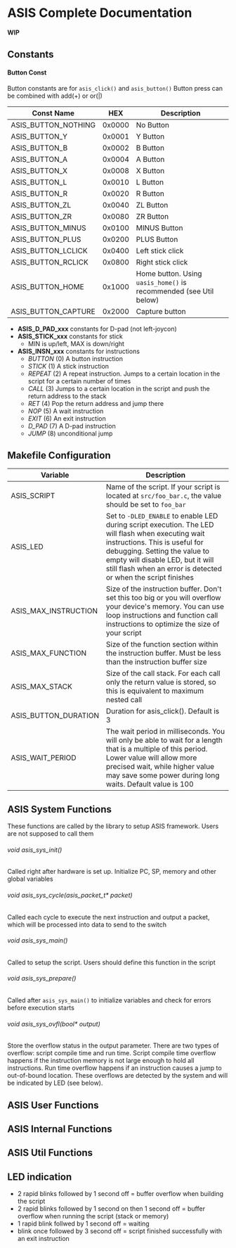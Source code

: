 # ASIS Complete Documentation
**WIP**

## Constants

#### Button Const
Button constants are for `asis_click()` and `asis_button()` Button press can be combined with add(+) or or(|)

| Const Name | HEX | Description |
|------------|-----|-------------|
| ASIS_BUTTON_NOTHING | 0x0000 | No Button
| ASIS_BUTTON_Y       | 0x0001 | Y Button
| ASIS_BUTTON_B       | 0x0002 | B Button
| ASIS_BUTTON_A       | 0x0004 | A Button
| ASIS_BUTTON_X       | 0x0008 | X Button
| ASIS_BUTTON_L       | 0x0010 | L Button
| ASIS_BUTTON_R       | 0x0020 | R Button
| ASIS_BUTTON_ZL      | 0x0040 | ZL Button
| ASIS_BUTTON_ZR      | 0x0080 | ZR Button
| ASIS_BUTTON_MINUS   | 0x0100 | MINUS Button
| ASIS_BUTTON_PLUS    | 0x0200 | PLUS Button
| ASIS_BUTTON_LCLICK  | 0x0400 | Left stick click
| ASIS_BUTTON_RCLICK  | 0x0800 | Right stick click
| ASIS_BUTTON_HOME    | 0x1000 | Home button. Using `uasis_home()` is recommended (see Util below)
| ASIS_BUTTON_CAPTURE | 0x2000 | Capture button

 - **ASIS_D_PAD_xxx**  constants for D-pad (not left-joycon)
 - **ASIS_STICK_xxx**  constants for stick
   - MIN is up/left, MAX is down/right
 - **ASIS_INSN_xxx**   constants for instructions
   - *BUTTON* (0) A button instruction
   - *STICK* (1) A stick instruction
   - *REPEAT* (2) A repeat instruction. Jumps to a certain location in the script for a certain number of times
   - *CALL* (3) Jumps to a certain location in the script and push the return address to the stack
   - *RET* (4) Pop the return address and jump there
   - *NOP* (5) A wait instruction
   - *EXIT* (6) An exit instruction
   - *D_PAD* (7) A D-pad instruction
   - *JUMP* (8) unconditional jump

## Makefile Configuration
| Variable | Description |
|--------|---------|
| ASIS_SCRIPT | Name of the script. If your script is located at `src/foo_bar.c`, the value should be set to `foo_bar` |
| ASIS_LED | Set to `-DLED_ENABLE` to enable LED during script execution. The LED will flash when executing wait instructions. This is useful for debugging. Setting the value to empty will disable LED, but it will still flash when an error is detected or when the script finishes |
| ASIS_MAX_INSTRUCTION | Size of the instruction buffer. Don't set this too big or you will overflow your device's memory. You can use loop instructions and function call instructions to optimize the size of your script
| ASIS_MAX_FUNCTION | Size of the function section within the instruction buffer. Must be less than the instruction buffer size |
| ASIS_MAX_STACK | Size of the call stack. For each call only the return value is stored, so this is equivalent to maximum nested call |
| ASIS_BUTTON_DURATION | Duration for asis_click(). Default is 3
| ASIS_WAIT_PERIOD | The wait period in milliseconds. You will only be able to wait for a length that is a multiple of this period. Lower value will allow more precised wait, while higher value may save some power during long waits. Default value is 100 |

## ASIS System Functions
These functions are called by the library to setup ASIS framework. Users are not supposed to call them
###### void asis_sys_init()
Called right after hardware is set up. Initialize PC, SP, memory and other global variables
###### void asis_sys_cycle(asis_packet_t\* packet)
Called each cycle to execute the next instruction and output a packet, which will be processed into data to send to the switch
###### void asis_sys_main()
Called to setup the script. Users should define this function in the script
###### void asis_sys_prepare()
Called after `asis_sys_main()` to initialize variables and check for errors before execution starts
###### void asis_sys_ovfl(bool\* output)
Store the overflow status in the output parameter. There are two types of overflow: script compile time and run time. Script compile time overflow happens if the instruction memory is not large enough to hold all instructions. Run time overflow happens if an instruction causes a jump to out-of-bound location. These overflows are detected by the system and will be indicated by LED (see below).

## ASIS User Functions

## ASIS Internal Functions

## ASIS Util Functions

## LED indication
 - 2 rapid blinks followed by 1 second off = buffer overflow when building the script
 - 2 rapid blinks followed by 1 second on then 1 second off = buffer overflow when running the script (stack or memory)
 - 1 rapid blink follwed by 1 second off = waiting
 - blink once followed by 3 second off = script finished successfully with an exit instruction
